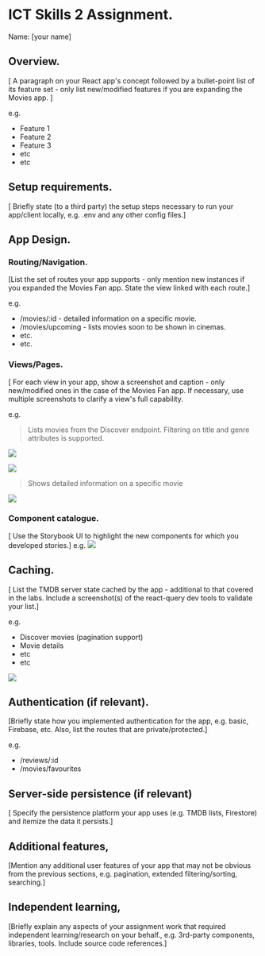 
# ICT Skills 2 Assignment.

Name: [your name]

## Overview.

[ A paragraph on your React app's concept followed by a bullet-point list of its feature set - only list new/modified features if you are expanding the Movies app. ]

e.g. 
+ Feature 1
+ Feature 2
+ Feature 3
+ etc
+ etc

## Setup requirements.

[ Briefly state (to a third party) the setup steps necessary to run your app/client locally, e.g. .env and any other config files.]

## App Design.

### Routing/Navigation.

[List the set of routes your app supports - only mention new instances if you expanded the Movies Fan app. State the view linked with each route.] 

e.g.
+ /movies/:id - detailed information on a specific movie.
+ /movies/upcoming - lists movies soon to be shown in cinemas.
+ etc.
+ etc.

### Views/Pages.

[ For each view in your app, show a screenshot and caption - only new/modified ones in the case of the Movies Fan app. If necessary, use multiple screenshots to clarify a view's full capability.

e.g.
>Lists movies from the Discover endpoint. Filtering on title and genre attributes is supported.

![][d1]

![][d2]

>Shows detailed information on a specific movie

![][detail]


### Component catalogue.

[ Use the Storybook UI to highlight the new components for which you developed stories.]
e.g.
![][stories]

## Caching.

[ List the TMDB server state cached by the app - additional to that covered in the labs. Include a screenshot(s) of the react-query dev tools to validate your list.]

e.g.
+ Discover movies (pagination support)
+ Movie details
 + etc
+ etc

![][caching]

## Authentication (if relevant).

[Briefly state how you implemented authentication for the app, e.g. basic, Firebase, etc. Also, list the routes that are private/protected.]

e.g.
+ /reviews/:id
+ /movies/favourites

## Server-side persistence (if relevant)

[ Specify the persistence 
platform your app uses (e.g. TMDB lists, Firestore) and itemize the data it persists.]

## Additional features,

[Mention any additional user features of your app that may not be obvious from the previous sections, e.g. pagination, extended filtering/sorting, searching.]

## Independent learning,

[Briefly explain any aspects of your assignment work that required independent learning/research on your behalf., e.g. 3rd-party components, libraries, tools. Include source code references.]

[d1]: ./public/discover1.png
[d2]: ./public/discover2.png
[detail]: ./public/detail.png
[caching]: ./public/caching.png

[view]: ./view.png
[stories]: ./storybook.png